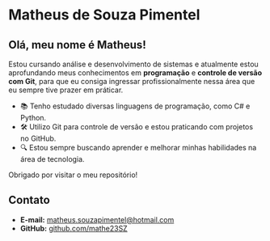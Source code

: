 # Matheus de Souza Pimentel

## Olá, meu nome é Matheus!

Estou cursando análise e desenvolvimento de sistemas e atualmente estou aprofundando meus conhecimentos em **programação** e **controle de versão com Git**, para que eu consiga ingressar profissionalmente nessa área que eu sempre tive prazer em práticar.

- 📚 Tenho estudado diversas linguagens de programação, como C# e Python.
- 🛠️ Utilizo Git para controle de versão e estou praticando com projetos no GitHub.
- 🔍 Estou sempre buscando aprender e melhorar minhas habilidades na área de tecnologia. 

Obrigado por visitar o meu repositório!

## Contato
- **E-mail:** matheus.souzapimentel@hotmail.com
- **GitHub:** [github.com/mathe23SZ](https://github.com/mathe23SZ)

